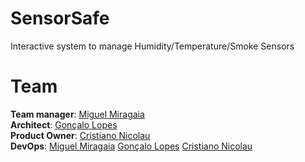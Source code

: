 # SensorSafe

Interactive system to manage Humidity/Temperature/Smoke Sensors 

# Team

**Team manager**: [Miguel Miragaia](https://github.com/Miragaia)  
**Architect**: [Gonçalo Lopes](https://github.com/MoreiraLopes)  
**Product Owner**:  [Cristiano Nicolau](https://github.com/cristiano-nicolau)  
**DevOps**:  [Miguel Miragaia](https://github.com/Miragaia) [Gonçalo Lopes](https://github.com/MoreiraLopes) [Cristiano Nicolau](https://github.com/cristiano-nicolau)  
